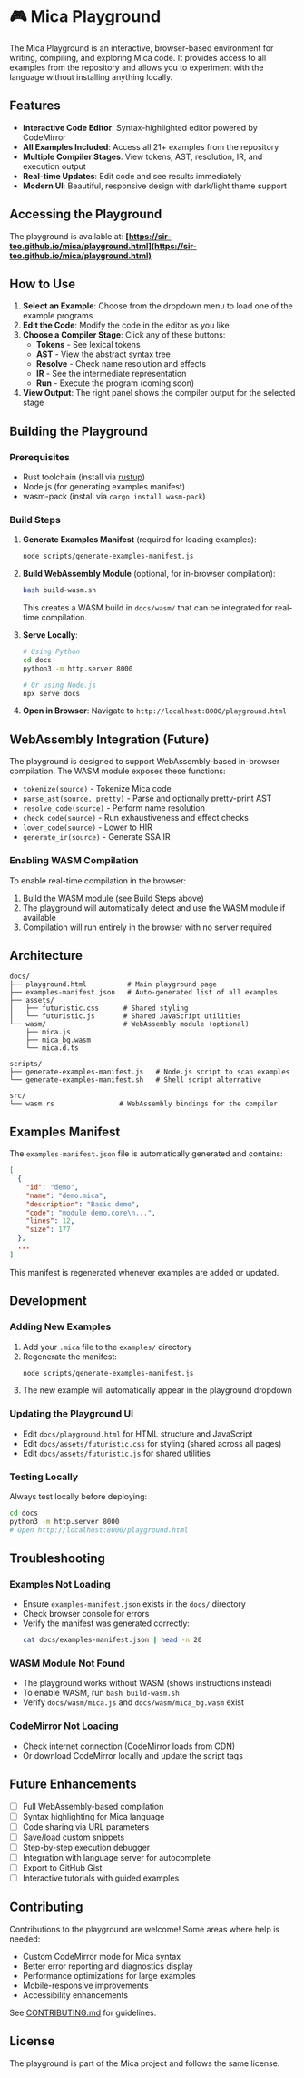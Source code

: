 # 🎮 Mica Playground

The Mica Playground is an interactive, browser-based environment for writing, compiling, and exploring Mica code. It provides access to all examples from the repository and allows you to experiment with the language without installing anything locally.

## Features

- **Interactive Code Editor**: Syntax-highlighted editor powered by CodeMirror
- **All Examples Included**: Access all 21+ examples from the repository
- **Multiple Compiler Stages**: View tokens, AST, resolution, IR, and execution output
- **Real-time Updates**: Edit code and see results immediately
- **Modern UI**: Beautiful, responsive design with dark/light theme support

## Accessing the Playground

The playground is available at: **[https://sir-teo.github.io/mica/playground.html](https://sir-teo.github.io/mica/playground.html)**

## How to Use

1. **Select an Example**: Choose from the dropdown menu to load one of the example programs
2. **Edit the Code**: Modify the code in the editor as you like
3. **Choose a Compiler Stage**: Click any of these buttons:
   - **Tokens** - See lexical tokens
   - **AST** - View the abstract syntax tree
   - **Resolve** - Check name resolution and effects
   - **IR** - See the intermediate representation
   - **Run** - Execute the program (coming soon)
4. **View Output**: The right panel shows the compiler output for the selected stage

## Building the Playground

### Prerequisites

- Rust toolchain (install via [rustup](https://rustup.rs/))
- Node.js (for generating examples manifest)
- wasm-pack (install via `cargo install wasm-pack`)

### Build Steps

1. **Generate Examples Manifest** (required for loading examples):
   ```bash
   node scripts/generate-examples-manifest.js
   ```

2. **Build WebAssembly Module** (optional, for in-browser compilation):
   ```bash
   bash build-wasm.sh
   ```
   This creates a WASM build in `docs/wasm/` that can be integrated for real-time compilation.

3. **Serve Locally**:
   ```bash
   # Using Python
   cd docs
   python3 -m http.server 8000
   
   # Or using Node.js
   npx serve docs
   ```

4. **Open in Browser**: Navigate to `http://localhost:8000/playground.html`

## WebAssembly Integration (Future)

The playground is designed to support WebAssembly-based in-browser compilation. The WASM module exposes these functions:

- `tokenize(source)` - Tokenize Mica code
- `parse_ast(source, pretty)` - Parse and optionally pretty-print AST
- `resolve_code(source)` - Perform name resolution
- `check_code(source)` - Run exhaustiveness and effect checks
- `lower_code(source)` - Lower to HIR
- `generate_ir(source)` - Generate SSA IR

### Enabling WASM Compilation

To enable real-time compilation in the browser:

1. Build the WASM module (see Build Steps above)
2. The playground will automatically detect and use the WASM module if available
3. Compilation will run entirely in the browser with no server required

## Architecture

```
docs/
├── playground.html          # Main playground page
├── examples-manifest.json   # Auto-generated list of all examples
├── assets/
│   ├── futuristic.css      # Shared styling
│   └── futuristic.js       # Shared JavaScript utilities
└── wasm/                   # WebAssembly module (optional)
    ├── mica.js
    ├── mica_bg.wasm
    └── mica.d.ts

scripts/
├── generate-examples-manifest.js   # Node.js script to scan examples
└── generate-examples-manifest.sh   # Shell script alternative

src/
└── wasm.rs                # WebAssembly bindings for the compiler
```

## Examples Manifest

The `examples-manifest.json` file is automatically generated and contains:

```json
[
  {
    "id": "demo",
    "name": "demo.mica",
    "description": "Basic demo",
    "code": "module demo.core\n...",
    "lines": 12,
    "size": 177
  },
  ...
]
```

This manifest is regenerated whenever examples are added or updated.

## Development

### Adding New Examples

1. Add your `.mica` file to the `examples/` directory
2. Regenerate the manifest:
   ```bash
   node scripts/generate-examples-manifest.js
   ```
3. The new example will automatically appear in the playground dropdown

### Updating the Playground UI

- Edit `docs/playground.html` for HTML structure and JavaScript
- Edit `docs/assets/futuristic.css` for styling (shared across all pages)
- Edit `docs/assets/futuristic.js` for shared utilities

### Testing Locally

Always test locally before deploying:

```bash
cd docs
python3 -m http.server 8000
# Open http://localhost:8000/playground.html
```

## Troubleshooting

### Examples Not Loading

- Ensure `examples-manifest.json` exists in the `docs/` directory
- Check browser console for errors
- Verify the manifest was generated correctly:
  ```bash
  cat docs/examples-manifest.json | head -n 20
  ```

### WASM Module Not Found

- The playground works without WASM (shows instructions instead)
- To enable WASM, run `bash build-wasm.sh`
- Verify `docs/wasm/mica.js` and `docs/wasm/mica_bg.wasm` exist

### CodeMirror Not Loading

- Check internet connection (CodeMirror loads from CDN)
- Or download CodeMirror locally and update the script tags

## Future Enhancements

- [ ] Full WebAssembly-based compilation
- [ ] Syntax highlighting for Mica language
- [ ] Code sharing via URL parameters
- [ ] Save/load custom snippets
- [ ] Step-by-step execution debugger
- [ ] Integration with language server for autocomplete
- [ ] Export to GitHub Gist
- [ ] Interactive tutorials with guided examples

## Contributing

Contributions to the playground are welcome! Some areas where help is needed:

- Custom CodeMirror mode for Mica syntax
- Better error reporting and diagnostics display
- Performance optimizations for large examples
- Mobile-responsive improvements
- Accessibility enhancements

See [CONTRIBUTING.md](../CONTRIBUTING.md) for guidelines.

## License

The playground is part of the Mica project and follows the same license.
